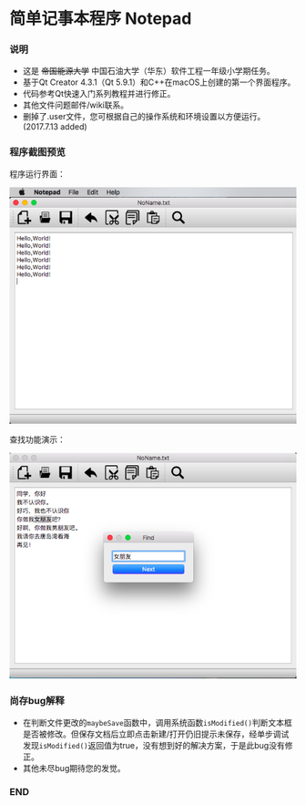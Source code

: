 # 简单记事本程序 Notepad

### 说明
- 这是 ~~帝国能源大学~~ 中国石油大学（华东）软件工程一年级小学期任务。
- 基于Qt Creator 4.3.1（Qt 5.9.1）和C++在macOS上创建的第一个界面程序。
- 代码参考Qt快速入门系列教程并进行修正。
- 其他文件问题邮件/wiki联系。
- 删掉了.user文件，您可根据自己的操作系统和环境设置以方便运行。(2017.7.13 added)

### 程序截图预览

程序运行界面：

![程序运行界面](https://raw.githubusercontent.com/andyliu24/notepad/master/Preview/1.png "程序运行界面")

查找功能演示：

![查找功能演示](https://raw.githubusercontent.com/andyliu24/notepad/master/Preview/2.png "查找功能演示")

### 尚存bug解释
- 在判断文件更改的`maybeSave`函数中，调用系统函数`isModified()`判断文本框是否被修改。但保存文档后立即点击新建/打开仍旧提示未保存，经单步调试发现`isModified()`返回值为true，没有想到好的解决方案，于是此bug没有修正。
- 其他未尽bug期待您的发觉。

### END
